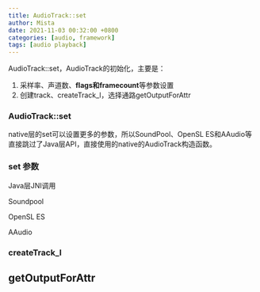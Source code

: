 ```yaml
---
title: AudioTrack::set
author: Mista
date: 2021-11-03 00:32:00 +0800
categories: [audio, framework]
tags: [audio playback]
---
```


AudioTrack::set，AudioTrack的初始化，主要是：

1. 采样率、声道数、**flags和framecount**等参数设置
2. 创建track、createTrack_l，选择通路getOutputForAttr

### AudioTrack::set

native层的set可以设置更多的参数，所以SoundPool、OpenSL ES和AAudio等直接跳过了Java层API，直接使用的native的AudioTrack构造函数。

### set 参数

Java层JNI调用

Soundpool

OpenSL ES

AAudio

### createTrack_l

## getOutputForAttr
